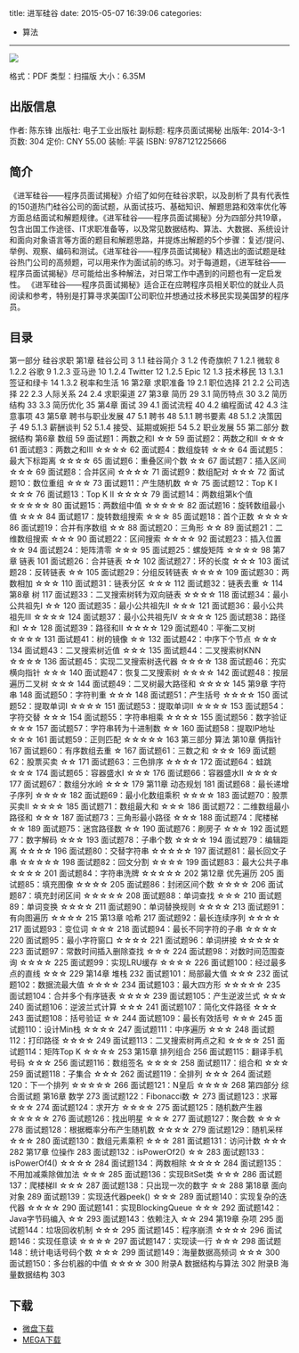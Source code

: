 title: 进军硅谷
date: 2015-05-07 16:39:06
categories:
  - 算法
---

![](http://img5.douban.com/lpic/s27850868.jpg)

格式：PDF
类型：扫描版
大小：6.35M

<!--more-->

## 出版信息 ##

作者: 陈东锋 
出版社: 电子工业出版社
副标题: 程序员面试揭秘
出版年: 2014-3-1
页数: 304
定价: CNY 55.00
装帧: 平装
ISBN: 9787121225666

## 简介 ##

《进军硅谷——程序员面试揭秘》介绍了如何在硅谷求职，以及剖析了具有代表性的150道热门硅谷公司的面试题，从面试技巧、基础知识、解题思路和效率优化等方面总结面试和解题规律。《进军硅谷——程序员面试揭秘》分为四部分共19章，包含出国工作途径、IT求职准备等，以及常见数据结构、算法、大数据、系统设计和面向对象语言等方面的题目和解题思路，并提炼出解题的5个步骤：复述/提问、举例、观察、编码和测试。《进军硅谷——程序员面试揭秘》精选出的面试题是硅谷热门公司的高频题，可以用来作为面试前的练习。对于每道题，《进军硅谷——程序员面试揭秘》尽可能给出多种解法，对日常工作中遇到的问题也有一定启发性。
《进军硅谷——程序员面试揭秘》适合正在应聘程序员相关职位的就业人员阅读和参考，特别是打算寻求美国IT公司职位并想通过技术移民实现美国梦的程序员。

## 目录 ##

第一部分 硅谷求职
第1章 硅谷公司	3
1.1 硅谷简介	3
1.2 传奇旗帜	7
1.2.1 微软	8
1.2.2 谷歌	9
1.2.3 亚马逊	10
1.2.4 Twitter	12
1.2.5 Epic	12
1.3 技术移民	13
1.3.1 签证和绿卡	14
1.3.2 税率和生活	16
第2章 求职准备	19
2.1 职位选择	21
2.2 公司选择	22
2.3 人际关系	24
2.4 求职渠道	27
第3章 简历	29
3.1 简历特点	30
3.2 简历结构	33
3.3 简历优化	35
第4章 面试	39
4.1 面试流程	40
4.2 编程面试	42
4.3 注意事项	43
第5章 聘书与职业发展	47
5.1 聘书	48
5.1.1 聘书要素	48
5.1.2 决策因子	49
5.1.3 薪酬谈判	52
5.1.4 接受、延期或婉拒	54
5.2 职业发展	55
第二部分 数据结构
第6章 数组	59
面试题1：两数之和I ☆☆	59
面试题2：两数之和II ☆☆☆	61
面试题3：两数之和III ☆☆☆☆	62
面试题4：数组旋转 ☆☆☆	64
面试题5：最大下标距离 ☆☆☆☆	65
面试题6：重叠区间个数 ☆☆	67
面试题7：插入区间 ☆☆☆	69
面试题8：合并区间 ☆☆☆☆	71
面试题9：数组配对 ☆☆☆	72
面试题10：数位重组 ☆☆☆	73
面试题11：产生随机数 ☆☆	75
面试题12：Top K I ☆☆☆	76
面试题13：Top K II ☆☆☆☆	79
面试题14：两数组第k个值 ☆☆☆☆☆	80
面试题15：两数组中值 ☆☆☆☆☆	82
面试题16：旋转数组最小值 ☆☆☆	84
面试题17：旋转数组搜索 ☆☆☆	85
面试题18：首个正数 ☆☆☆☆	86
面试题19：合并有序数组 ☆☆	88
面试题20：三角形 ☆☆	89
面试题21：二维数组搜索 ☆☆☆	90
面试题22：区间搜索 ☆☆☆☆	92
面试题23：插入位置 ☆☆	94
面试题24：矩阵清零 ☆☆☆	95
面试题25：螺旋矩阵 ☆☆☆☆	98
第7章 链表	101
面试题26：合并链表 ☆☆	102
面试题27：环的长度 ☆☆☆	103
面试题28：反转链表 ☆☆	105
面试题29：分组反转链表 ☆☆☆☆	109
面试题30：两数相加 ☆☆☆	110
面试题31：链表分区 ☆☆☆	112
面试题32：链表去重 ☆	114
第8章 树	117
面试题33：二叉搜索树转为双向链表 ☆☆☆☆	118
面试题34：最小公共祖先I ☆☆	120
面试题35：最小公共祖先II ☆☆☆	121
面试题36：最小公共祖先III ☆☆☆☆	124
面试题37：最小公共祖先IV ☆☆☆☆	125
面试题38：路径和I ☆☆	128
面试题39：路径和II ☆☆☆☆	129
面试题40：平衡二叉树 ☆☆☆☆	131
面试题41：树的镜像 ☆☆	132
面试题42：中序下个节点 ☆☆☆	134
面试题43：二叉搜索树近值 ☆☆☆	135
面试题44：二叉搜索树KNN ☆☆☆☆	136
面试题45：实现二叉搜索树迭代器 ☆☆☆☆	138
面试题46：充实横向指针 ☆☆☆	140
面试题47：恢复二叉搜索树 ☆☆☆☆	142
面试题48：按层遍历二叉树 ☆☆☆	144
面试题49：二叉树最大路径和 ☆☆☆☆	145
第9章 字符串	148
面试题50：字符判重 ☆☆☆	148
面试题51：产生括号 ☆☆☆☆	150
面试题52：提取单词I ☆☆☆☆	151
面试题53：提取单词II ☆☆☆☆	153
面试题54：字符交替 ☆☆☆	154
面试题55：字符串相乘 ☆☆☆☆	155
面试题56：数字验证 ☆☆☆	157
面试题57：字符串转为十进制数 ☆☆	160
面试题58：提取IP地址 ☆☆☆	161
面试题59：正则匹配 ☆☆☆☆☆	163
第三部分 算法
第10章 俩指针	167
面试题60：有序数组去重 ☆	167
面试题61：三数之和 ☆☆☆	169
面试题62：股票买卖 ☆☆	171
面试题63：三色排序 ☆☆☆☆	172
面试题64：蛙跳 ☆☆☆	174
面试题65：容器盛水I ☆☆☆	176
面试题66：容器盛水II ☆☆☆☆	177
面试题67：数组分水岭 ☆☆☆	179
第11章 动态规划	181
面试题68：最长递增子序列 ☆☆☆☆	182
面试题69：最小化数组乘积 ☆☆☆☆	183
面试题70：股票买卖II ☆☆☆☆	185
面试题71：数组最大和 ☆☆☆	186
面试题72：二维数组最小路径和 ☆☆☆	187
面试题73：三角形最小路径 ☆☆☆	188
面试题74：爬楼梯 ☆☆	189
面试题75：迷宫路径数 ☆☆	190
面试题76：刷房子 ☆☆☆	192
面试题77：数字解码 ☆☆☆	193
面试题78：子串个数 ☆☆☆☆	194
面试题79：编辑距离 ☆☆☆☆	196
面试题80：交替字符串 ☆☆☆☆☆	197
面试题81：最长回文子串 ☆☆☆☆☆	198
面试题82：回文分割 ☆☆☆☆	199
面试题83：最大公共子串 ☆☆☆☆	201
面试题84：字符串洗牌 ☆☆☆☆☆	202
第12章 优先遍历	205
面试题85：填充图像 ☆☆☆☆	205
面试题86：封闭区间个数 ☆☆☆☆	206
面试题87：填充封闭区间 ☆☆☆☆☆	208
面试题88：单词查找 ☆☆☆	210
面试题89：单词变换 ☆☆☆☆	211
面试题90：单词替换规则 ☆☆☆☆	213
面试题91：有向图遍历 ☆☆☆☆	215
第13章 哈希	217
面试题92：最长连续序列 ☆☆☆☆	217
面试题93：变位词 ☆☆☆	218
面试题94：最长不同字符的子串 ☆☆☆☆	220
面试题95：最小字符窗口 ☆☆☆☆	221
面试题96：单词拼接 ☆☆☆☆☆	223
面试题97：常数时间插入删除查找 ☆☆☆	224
面试题98：对数时间范围查询 ☆☆☆☆	225
面试题99：实现LRU缓存 ☆☆☆☆	226
面试题100：经过最多点的直线 ☆☆☆	229
第14章 堆栈	232
面试题101：局部最大值 ☆☆☆	232
面试题102：数据流最大值 ☆☆☆☆	234
面试题103：最大四方形 ☆☆☆☆☆	235
面试题104：合并多个有序链表 ☆☆☆☆	239
面试题105：产生逆波兰式 ☆☆☆	240
面试题106：逆波兰式计算 ☆☆☆	241
面试题107：简化文件路径 ☆☆☆	243
面试题108：括号验证 ☆☆	244
面试题109：最长有效括号 ☆☆☆	245
面试题110：设计Min栈 ☆☆☆☆	247
面试题111：中序遍历 ☆☆☆	248
面试题112：打印路径 ☆☆☆☆	249
面试题113：二叉搜索树两点之和 ☆☆☆☆	251
面试题114：矩阵Top K ☆☆☆☆	253
第15章 排列组合	256
面试题115：翻译手机号码 ☆☆☆	256
面试题116：数组签名 ☆☆☆☆	258
面试题117：组合和 ☆☆☆	259
面试题118：子集合 ☆☆☆	262
面试题119：全排列 ☆☆☆	264
面试题120：下一个排列 ☆☆☆☆☆	266
面试题121：N皇后 ☆☆☆☆	268
第四部分 综合面试题
第16章 数学	273
面试题122：Fibonacci数 ☆	273
面试题123：求幂 ☆☆☆	274
面试题124：求开方 ☆☆☆☆	275
面试题125：随机数产生器 ☆☆☆☆☆	276
面试题126：找出明星 ☆☆☆	277
面试题127：聚合数 ☆☆☆	278
面试题128：根据概率分布产生随机数 ☆☆☆☆	279
面试题129：随机采样 ☆☆☆	280
面试题130：数组元素乘积 ☆☆☆	281
面试题131：访问计数 ☆☆☆	282
第17章 位操作	283
面试题132：isPowerOf2() ☆☆	283
面试题133：isPowerOf4() ☆☆☆☆	284
面试题134：两数相除 ☆☆☆☆	284
面试题135：不用加减乘除做加法 ☆☆☆	285
面试题136：实现BitSet类 ☆☆☆	286
面试题137：爬楼梯II ☆☆☆	287
面试题138：只出现一次的数字 ☆☆	288
第18章 面向对象	289
面试题139：实现迭代器peek() ☆☆☆	289
面试题140：实现复杂的迭代器 ☆☆☆☆	290
面试题141：实现BlockingQueue ☆☆☆	292
面试题142：Java字节码编入 ☆☆	293
面试题143：依赖注入 ☆☆	294
第19章 杂项	295
面试题144：垃圾回收机制 ☆☆☆	295
面试题145：程序崩溃 ☆☆☆☆	296
面试题146：实现任意读 ☆☆☆☆	297
面试题147：实现读一行 ☆☆☆	298
面试题148：统计电话号码个数 ☆☆☆	299
面试题149：海量数据高频词 ☆☆☆	300
面试题150：多台机器的中值 ☆☆☆☆	300
附录A 数据结构与算法	302
附录B 海量数据结构	303

## 下载 ##

+ [微盘下载](http://vdisk.weibo.com/s/aADaW4YROV5IW)
+ [MEGA下载](https://mega.co.nz/#!2N8FTBYJ!oMy7G6uU16QZPp9Vyw2D73hWQFTa_9hZ_t_V_a9JnoE)